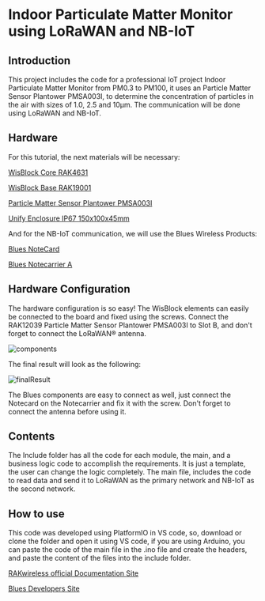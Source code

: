 # Indoor Particulate Matter Monitor using LoRaWAN and NB-IoT

## Introduction

This project includes the code for a professional IoT project Indoor Particulate Matter Monitor from PM0.3 to PM100, it uses an Particle Matter Sensor Plantower PMSA003I, to determine the concentration of particles in the air with sizes of 1.0, 2.5 and 10μm. The communication will be done using LoRaWAN and NB-IoT.

## Hardware

For this tutorial, the next materials will be necessary:

[WisBlock Core RAK4631](https://store.rakwireless.com/products/rak4631-lpwan-node)

[WisBlock Base RAK19001](https://store.rakwireless.com/products/rak19001-wisblock-dual-io-base-board)

[Particle Matter Sensor Plantower PMSA003I](https://store.rakwireless.com/products/particle-matter-sensor-plantower-pmsa003i-rak12039)

[Unify Enclosure IP67 150x100x45mm](https://store.rakwireless.com/products/unify-enclosure-ip67-150-100-45mm?variant=42030277525702)

And for the NB-IoT communication, we will use the Blues Wireless Products:

[Blues NoteCard](https://shop.blues.io/collections/notecard/products/note-nbgl-500)

[Blues Notecarrier A](https://blues.io/products/notecarrier/notecarrier-a/)

## Hardware Configuration

The hardware configuration is so easy! The WisBlock elements can easily be connected to the board and fixed using the screws. Connect the RAK12039 Particle Matter Sensor Plantower PMSA003I to Slot B, and don't forget to connect the LoRaWAN® antenna.

![components](https://drive.google.com/file/d/11YlHk2q7Y84cyRPtpLYtq8H-N0pWuqm2/view?usp=sharing)

The final result will look as the following:

![finalResult](https://drive.google.com/file/d/1BJFPhou9cw6Y4sgCDfUWD2HKtZB-LlIr/view?usp=sharing)

The Blues components are easy to connect as well, just connect the Notecard on the Notecarrier and fix it with the screw. Don't forget to connect the antenna before using it.



## Contents 

The Include folder has all the code for each module, the main, and a business logic code to accomplish the requirements. It is just a template, the user can change the logic completely. The main file, includes the code to read data and send it to LoRaWAN as the primary network and NB-IoT as the second network.

## How to use

This code was developed using PlatformIO in VS code, so, download or clone the folder and open it using VS code, if you are using Arduino, you can paste the code of the main file in the .ino file and create the headers, and paste the content of the files into the include folder.

[RAKwireless official Documentation Site](https://docs.rakwireless.com/Introduction/)

[Blues Developers Site](https://dev.blues.io/)
